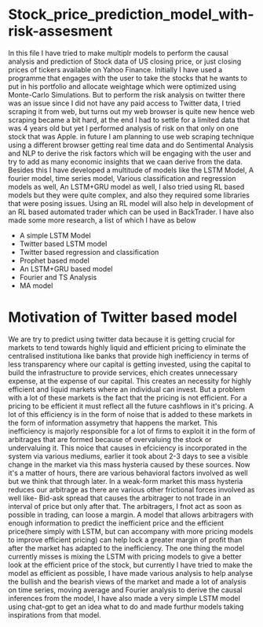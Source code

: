 # Stock_price_prediction_model_with-risk-assesment
In this file I have tried to make multiplr models to perform the causal analysis and prediction of Stock data of US closing price, or just closing prices of tickers available on Yahoo Finance. Initially I have used a programme that engages with the user to take the stocks that he wants to put in his portfolio and allocate weightage which were optimized using Monte-Carlo Simulations. But to perform the risk analysis on twitter there was an issue since I did not have any paid access to Twitter data, I tried scraping it from web, but turns out my web browser is quite new hence web scraping became a bit hard, at the end I had to settle for a limited data that was 4 years old but yet I performed analysis of risk on that only on one stock that was Apple. in future I am planning to use web scraping technique using a different browser getting real time data and do Sentimental Analysis and NLP to derive the risk factors which will be engaging with the user and try to add as many economic insights that we caan derive from the data. Besides this I have developed a multitude of models like the LSTM Model, A fourier model, time series model, Various classification and regression models as well, An LSTM+GRU model as well, I also tried using RL based models but they were quite complex, and also they required some libraries that were posing issues. Using an RL model will also help in development of an RL based automated trader which can be used in BackTrader. I have also made some more research, a list of which I have as below 
<ul>
   <li>A simple LSTM Model</li><li>Twitter based LSTM model</li><li>Twitter based regression and classification</li><li>Prophet based model</li><li>An LSTM+GRU based model</li><li>Fourier and TS Analysis</li><li>MA model</li>
</ul>

<h1>Motivation of Twitter based model</h1>

We are try to predict using twitter data because it is getting crucial for markets to tend towards highly liquid and efficient pricing to eliminate the centralised institutiona like banks that provide high inefficiency in terms of less transparency where our capital is getting invested, using the capital to build the infrastructure to provide services, ehich creates unnecessary expense, at the expense of our capital. This creates an necessity for highly efficient and liquid markets where an individual can invest. But a problem with a lot of these markets is the fact that the pricing is not efficient. For a pricing to be efficient it must reflect all the future cashflows in it's pricing. A lot of this efficiency is in the form of noise that is added to these markets in the form of information assymetry that happens the market. This inefficiency is majorly responsible for a lot of firms to exploit it in the form of arbitrages that are formed because of overvaluing the stock or undervaluing it. This noice that causes in efciciency is incorporated in the system via various mediums, earlier it took about 2-3 days to see a visible change in the market via this mass hysteria caused by these sources. Now it's a matter of hours, there are various behavioral factors involved as well but we think that through later. In a weak-form market this mass hysteria reduces our arbitrage as there are various other frictional forces involved as well like- Bid-ask spread that causes the arbitrager to not trade in an interval of price but only after that. The arbitragers, I fnot act as soon as possible in trading, can loose a margin.
A model that allows arbitragers with enough information to predict the inefficient price and the efficient price(here simply with LSTM, but can accompany with more pricing models to improve efficient pricing) can help lock a greater margin of profit than after the market has adapted to the inefficiency.
The one thing the model currently misses is mixing the LSTM with pricing models to give a better look at the efficient price of the stock, but currently I have tried to make the model as efficient as possible, I have made various analysis to help analyse the bullish and the bearish views of the market and made a lot of analysis on time series, moving average and Fourier analysis to derive the causal inferences from the model, I have also made a very simple LSTM model using chat-gpt to get an idea what to do and made furthur models taking inspirations from that model.

